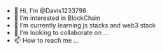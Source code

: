 - 👋 Hi, I’m @Davis1233798
- 👀 I’m interested in BlockChain 
- 🌱 I’m currently learning js stacks and web3 stack
- 💞️ I’m looking to collaborate on ...
- 📫 How to reach me ...

<!---
Davis1233798/Davis1233798 is a ✨ special ✨ repository because its `README.md` (this file) appears on your GitHub profile.
You can click the Preview link to take a look at your changes.
--->
